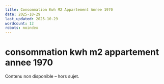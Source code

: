 ```yaml
---
title: Consommation Kwh M2 Appartement Annee 1970
date: 2025-10-29
last_updated: 2025-10-29
wordcount: 12
robots: noindex
---
```


# consommation kwh m2 appartement annee 1970

Contenu non disponible – hors sujet.